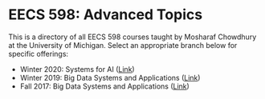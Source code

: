 # EECS 598: Advanced Topics

This is a directory of all EECS 598 courses taught by Mosharaf Chowdhury at the University of Michigan. 
Select an appropriate branch below for specific offerings:

* Winter 2020: Systems for AI ([Link](https://github.com/mosharaf/eecs598/tree/w20-ai))
* Winter 2019: Big Data Systems and Applications ([Link](https://github.com/mosharaf/eecs598/tree/w19-bigdata-ai))
* Fall 2017: Big Data Systems and Applications ([Link](https://github.com/mosharaf/eecs598/tree/f17-bigdata))
